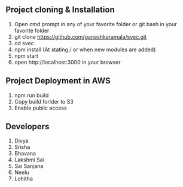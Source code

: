 ## Project cloning & Installation

1. Open cmd prompt in any of your favorite folder or git bash in your favorite folder 
2. git clone https://github.com/ganeshkaramala/svec.git
3. cd svec 
4. npm install  (At stating / or when new modules are added)
5. npm start
6. open http://localhost:3000 in your browser

## Project Deployment in AWS
1. npm run build
2. Copy build forlder to S3
3. Enable public access 

## Developers 
1. Divya
2. Srisha
3. Bhavana
4. Lakshmi Sai
5. Sai Sanjana
6. Neelu
7. Lohitha

